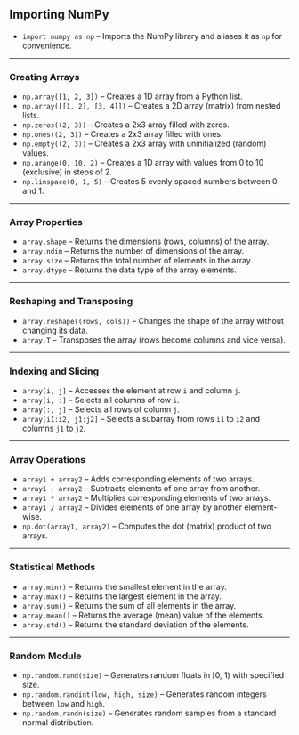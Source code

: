 ## Importing NumPy
- `import numpy as np` – Imports the NumPy library and aliases it as `np` for convenience.

---

### Creating Arrays
- `np.array([1, 2, 3])` – Creates a 1D array from a Python list.
- `np.array([[1, 2], [3, 4]])` – Creates a 2D array (matrix) from nested lists.
- `np.zeros((2, 3))` – Creates a 2x3 array filled with zeros.
- `np.ones((2, 3))` – Creates a 2x3 array filled with ones.
- `np.empty((2, 3))` – Creates a 2x3 array with uninitialized (random) values.
- `np.arange(0, 10, 2)` – Creates a 1D array with values from 0 to 10 (exclusive) in steps of 2.
- `np.linspace(0, 1, 5)` – Creates 5 evenly spaced numbers between 0 and 1.

---

### Array Properties
- `array.shape` – Returns the dimensions (rows, columns) of the array.
- `array.ndim` – Returns the number of dimensions of the array.
- `array.size` – Returns the total number of elements in the array.
- `array.dtype` – Returns the data type of the array elements.

---

### Reshaping and Transposing
- `array.reshape((rows, cols))` – Changes the shape of the array without changing its data.
- `array.T` – Transposes the array (rows become columns and vice versa).

---

### Indexing and Slicing
- `array[i, j]` – Accesses the element at row `i` and column `j`.
- `array[i, :]` – Selects all columns of row `i`.
- `array[:, j]` – Selects all rows of column `j`.
- `array[i1:i2, j1:j2]` – Selects a subarray from rows `i1` to `i2` and columns `j1` to `j2`.

---

### Array Operations
- `array1 + array2` – Adds corresponding elements of two arrays.
- `array1 - array2` – Subtracts elements of one array from another.
- `array1 * array2` – Multiplies corresponding elements of two arrays.
- `array1 / array2` – Divides elements of one array by another element-wise.
- `np.dot(array1, array2)` – Computes the dot (matrix) product of two arrays.

---

### Statistical Methods
- `array.min()` – Returns the smallest element in the array.
- `array.max()` – Returns the largest element in the array.
- `array.sum()` – Returns the sum of all elements in the array.
- `array.mean()` – Returns the average (mean) value of the elements.
- `array.std()` – Returns the standard deviation of the elements.

---

### Random Module
- `np.random.rand(size)` – Generates random floats in [0, 1) with specified size.
- `np.random.randint(low, high, size)` – Generates random integers between `low` and `high`.
- `np.random.randn(size)` – Generates random samples from a standard normal distribution.

